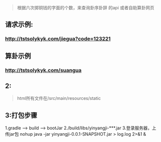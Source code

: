 > 根据六次掷铜钱的字面的个数，来查询卦序卦辞 的api 或者自助算卦网页
## 请求示例:
### http://tstsolykyk.com/jiegua?code=123221
## 算卦示例
### http://tstsolykyk.com/suangua

## 2:
> html所有文件在/src/main/resources/static

## 3:打包步骤
1.gradle --> build --> bootJar
2./build/libs/yinyangji-***.jar
3.登录服务器，上传jar包
nohup java -jar yinyangji-0.0.1-SNAPSHOT.jar  > log.log 2>&1 &